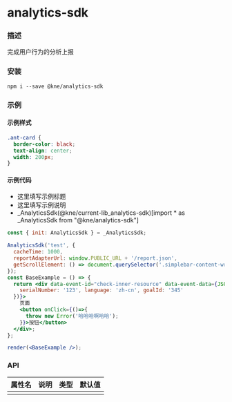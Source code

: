 
# analytics-sdk


### 描述

完成用户行为的分析上报


### 安装

```shell
npm i --save @kne/analytics-sdk
```

### 示例


#### 示例样式

```scss
.ant-card {
  border-color: black;
  text-align: center;
  width: 200px;
}
```

#### 示例代码

- 这里填写示例标题
- 这里填写示例说明
- _AnalyticsSdk(@kne/current-lib_analytics-sdk)[import * as _AnalyticsSdk from "@kne/analytics-sdk"]

```jsx
const { init: AnalyticsSdk } = _AnalyticsSdk;

AnalyticsSdk('test', {
  cacheTime: 1000,
  reportAdapterUrl: window.PUBLIC_URL + '/report.json',
  getScrollElement: () => document.querySelector('.simplebar-content-wrapper')
});
const BaseExample = () => {
  return <div data-event-id="check-inner-resource" data-event-data={JSON.stringify({
    serialNumber: '123', language: 'zh-cn', goalId: '345'
  })}>
    页面
    <button onClick={()=>{
      throw new Error('哈哈哈啊哈哈');
    }}>按钮</button>
  </div>;
};

render(<BaseExample />);

```


### API

| 属性名 | 说明 | 类型 | 默认值 |
|-----|----|----|-----|
|     |    |    |     |

